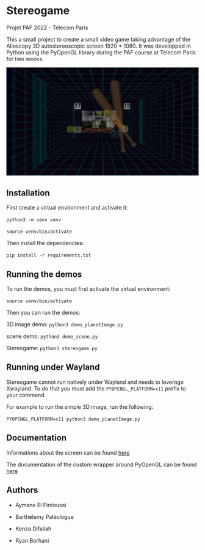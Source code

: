 # Stereogame

Projet PAF 2022 - Telecom Paris

This a small project to create a small video game taking advantage of the Alioscopy 3D autostereoscopic screen 1920 * 1080. It was developped in Python using the PyOpenGL library during the PAF course at Telecom Paris for two weeks.

![A 3D interlaced image](image.png)

## Installation

First create a virtual environment and activate it:

`python3 -m venv venv`

`source venv/bin/activate`

Then install the dependencies:

`pip install -r requirements.txt`

## Running the demos

To run the demos, you must first activate the virtual environment:

`source venv/bin/activate`

Then you can run the demos:

3D image demo: `python3 demo_planetImage.py`

scene demo: `python3 demo_scene.py`

Stereogame: `python3 stereogame.py`


## Running under Wayland

Stereogame cannot run natively under Wayland and needs to leverage Xwayland. To do that you must add the `PYOPENGL_PLATFORM=x11` prefix to your command. 

For example to run the simple 3D image, run the following:

`PYOPENGL_PLATFORM=x11 python3 demo_planetImage.py`

## Documentation

Informations about the screen can be found [here](https://www.alioscopy.com/en/principles.php)

The documentation of the custom wrapper around PyOpenGL can be found [here](./Feather.md)

## Authors

- Aymane El Firdoussi

- Barthélemy Paléologue

- Kenza Difallah

- Ryan Borhani
